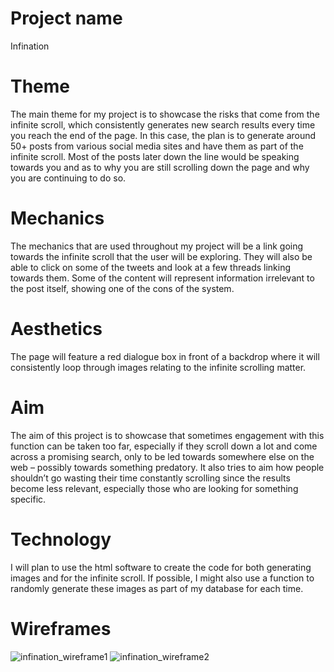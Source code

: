 # Project name 
Infination

# Theme 
The main theme for my project is to showcase the risks that come from the infinite scroll, which consistently generates new search results every time you reach the end of the page. In this case, the plan is to generate around 50+ posts from various social media sites and have them as part of the infinite scroll. Most of the posts later down the line would be speaking towards you and as to why you are still scrolling down the page and why you are continuing to do so.

# Mechanics 
The mechanics that are used throughout my project will be a link going towards the infinite scroll that the user will be exploring. They will also be able to click on some of the tweets and look at a few threads linking towards them. Some of the content will represent information irrelevant to the post itself, showing one of the cons of the system.

# Aesthetics 
The page will feature a red dialogue box in front of a backdrop where it will consistently loop through images relating to the infinite scrolling matter.

# Aim
The aim of this project is to showcase that sometimes engagement with this function can be taken too far, especially if they scroll down a lot and come across a promising search, only to be led towards somewhere else on the web – possibly towards something predatory. It also tries to aim how people shouldn’t go wasting their time constantly scrolling since the results become less relevant, especially those who are looking for something specific.

# Technology 
I will plan to use the html software to create the code for both generating images and for the infinite scroll. If possible, I might also use a function to randomly generate these images as part of my database for each time.

# Wireframes 
![infination_wireframe1](https://github.com/ZLWF209/infination_repos_file/assets/150643739/e4fe9c45-2469-4f36-bb41-599b3965ecb8)
![infination_wireframe2](https://github.com/ZLWF209/infination_repos_file/assets/150643739/75c807fa-afbf-4a4a-af31-ca4d4fe7cfbc)

